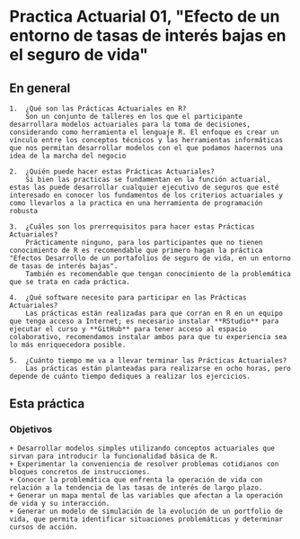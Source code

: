 # Practica Actuarial 01, "Efecto de un entorno de tasas de interés bajas en el seguro de vida"

## En general

    1.	¿Qué son las Prácticas Actuariales en R?   
        Son un conjunto de talleres en los que el participante desarrollara modelos actuariales para la toma de decisiones, considerando como herramienta el lenguaje R. El enfoque es crear un vínculo entre los conceptos técnicos y las herramientas informáticas que nos permitan desarrollar modelos con el que podamos hacernos una idea de la marcha del negocio

    2.	¿Quién puede hacer estas Prácticas Actuariales?  
        Si bien las practicas se fundamentan en la función actuarial, estas las puede desarrollar cualquier ejecutivo de seguros que esté interesado en conocer los fundamentos de los criterios actuariales y como llevarlos a la practica en una herramienta de programación robusta

    3.	¿Cuáles son los prerrequisitos para hacer estas Prácticas Actuariales?   
        Prácticamente ninguno, para los participantes que no tienen conocimiento de R es recomendable que primero hagan la práctica "Efectos Desarrollo de un portafolios de seguro de vida, en un entorno de tasas de interés bajas". 
        También es recomendable que tengan conocimiento de la problemática que se trata en cada práctica.
		
    4.	¿Qué software necesito para participar en las Prácticas Actuariales? 
        Las prácticas están realizadas para que corran en R en un equipo que tenga acceso a Internet; es necesario instalar **RStudio** para ejecutar el curso y **GitHub** para tener acceso al espacio colaborativo, recomendamos instalar ambos para que tu experiencia sea lo más enriquecedora posible.
    
	5.	¿Cuánto tiempo me va a llevar terminar las Prácticas Actuariales?  
        Las prácticas están planteadas para realizarse en ocho horas, pero depende de cuánto tiempo dediques a realizar los ejercicios. 	

## Esta práctica

### Objetivos

    + Desarrollar modelos simples utilizando conceptos actuariales que sirvan para introducir la funcionalidad básica de R.   
	+ Experimentar la conveniencia de resolver problemas cotidianos con bloques concretos de instrucciones.    
	+ Conocer la problemática que enfrenta la operación de vida con relación a la tendencia de las tasas de interés de largo plazo.  
	+ Generar un mapa mental de las variables que afectan a la operación de vida y su interacción.  
    + Generar un modelo de simulación de la evolución de un portfolio de vida, que permita identificar situaciones problemáticas y determinar cursos de acción.  




